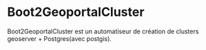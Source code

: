 Boot2GeoportalCluster
=====================
Boot2GeoportalCluster est un automatiseur de création de clusters geoserver + Postgres(avec postgis).
